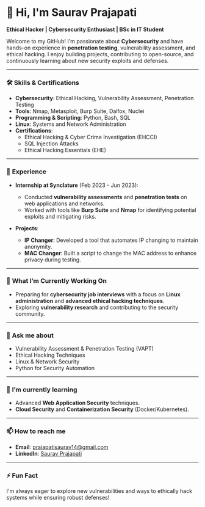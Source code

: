 # 👋 Hi, I'm **Saurav Prajapati**  
**Ethical Hacker | Cybersecurity Enthusiast | BSc in IT Student**

Welcome to my GitHub! I'm passionate about **Cybersecurity** and have hands-on experience in **penetration testing**, vulnerability assessment, and ethical hacking. I enjoy building projects, contributing to open-source, and continuously learning about new security exploits and defenses.

---

### 🛠️ **Skills & Certifications**

- **Cybersecurity**: Ethical Hacking, Vulnerability Assessment, Penetration Testing
- **Tools**: Nmap, Metasploit, Burp Suite, Dalfox, Nuclei
- **Programming & Scripting**: Python, Bash, SQL
- **Linux**: Systems and Network Administration
- **Certifications**:
  - Ethical Hacking & Cyber Crime Investigation (EHCCI)
  - SQL Injection Attacks
  - Ethical Hacking Essentials (EHE)

---

### 💼 **Experience**

- **Internship at Synclature** (Feb 2023 - Jun 2023):  
  - Conducted **vulnerability assessments** and **penetration tests** on web applications and networks.
  - Worked with tools like **Burp Suite** and **Nmap** for identifying potential exploits and mitigating risks.

- **Projects**:
  - **IP Changer**: Developed a tool that automates IP changing to maintain anonymity.
  - **MAC Changer**: Built a script to change the MAC address to enhance privacy during testing.

---

### 🔭 **What I’m Currently Working On**

- Preparing for **cybersecurity job interviews** with a focus on **Linux administration** and **advanced ethical hacking techniques**.
- Exploring **vulnerability research** and contributing to the security community.

---

### 💬 **Ask me about**

- Vulnerability Assessment & Penetration Testing (VAPT)
- Ethical Hacking Techniques
- Linux & Network Security
- Python for Security Automation

---

### 🌱 **I’m currently learning**

- Advanced **Web Application Security** techniques.
- **Cloud Security** and **Containerization Security** (Docker/Kubernetes).

---

### 📫 **How to reach me**

- **Email**: prajapatisaurav14@gmail.com
- **LinkedIn**: [Saurav Prajapati](https://www.linkedin.com/in/saurav-prajapati)

---

### ⚡ **Fun Fact**

I'm always eager to explore new vulnerabilities and ways to ethically hack systems while ensuring robust defenses!

